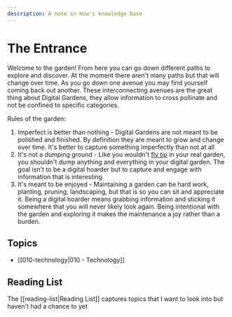 ```yaml
---
description: A note in Huw's knowledge base
---
```


# The Entrance
Welcome to the garden! From here you can go down different paths to explore and discover. At the moment there aren't many paths but that will change over time. As you go down one avenue you may find yourself coming back out another. These interconnecting avenues are the great thing about Digital Gardens, they allow information to cross pollinate and not be confined to specific categories.

Rules of the garden:
1. Imperfect is better than nothing - Digital Gardens are not meant to be polished and finished. By definition they are meant to grow and change over time. It's better to capture something imperfectly than not at all
2. It's not a dumping ground - Like you wouldn't [fly tip](https://www.cardiff.gov.uk/ENG/resident/Rubbish-and-recycling/waste-education-and-enforcement/fly-tipping/Pages/default.aspx) in your real garden, you shouldn't dump anything and everything in your digital garden. The goal isn't to be a digital hoarder but to capture and engage with information that is interesting.
3. It's meant to be enjoyed - Maintaining a garden can be hard work, planting, pruning, landscaping, but that is so you can sit and appreciate it. Being a digital hoarder means grabbing information and sticking it somewhere that you will never likely look again. Being intentional with the garden and exploring it makes the maintenance a joy rather than a burden.

## Topics
- [[010-technology|010 - Technology]]


## Reading List
The [[reading-list|Reading List]] captures topics that I want to look into but haven't had a chance to yet

